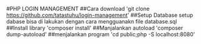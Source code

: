 #PHP LOGIN MANAGEMENT
##Cara download
'git clone  https://github.com/tatastuhu/login-management'
##Setup Database
setup dabase bisa di lakukan dengan cara mengguanakn file database.sql
##Install library
'composer install'
##Manjalankan autoload
'composer dump-autoload'
##menjalankan program
'cd public;php -S localhost:8080'

